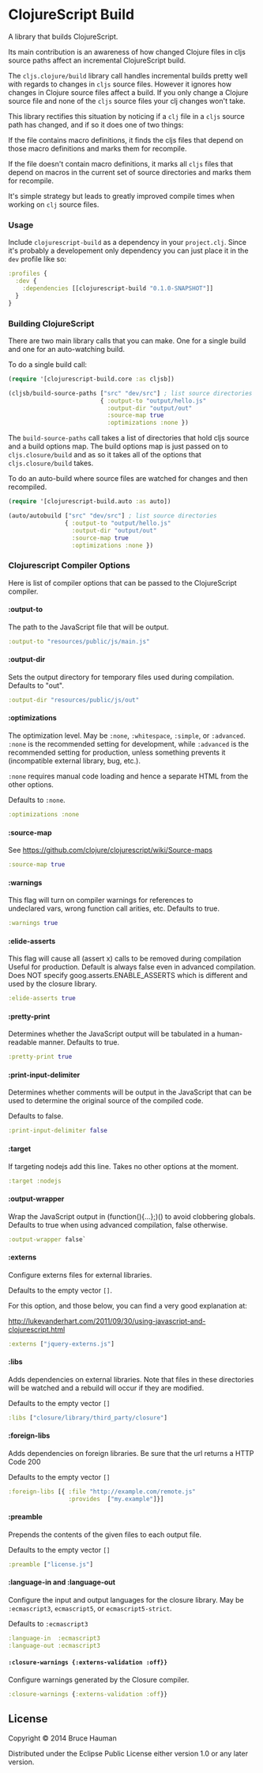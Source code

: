 # ClojureScript Build

A library that builds ClojureScript.

Its main contribution is an awareness of how changed Clojure files in
cljs source paths affect an incremental ClojureScript build.

The `cljs.clojure/build` library call handles incremental builds
pretty well with regards to changes in `cljs` source files. However it
ignores how changes in Clojure source files affect a build. If you
only change a Clojure source file and none of the `cljs` source files
your clj changes won't take.

This library rectifies this situation by noticing if a `clj` file in a
`cljs` source path has changed, and if so it does one of two things:

If the file contains macro definitions, it finds the cljs files that
depend on those macro definitions and marks them for recompile.

If the file doesn't contain macro definitions, it marks all `cljs`
files that depend on macros in the current set of source directories
and marks them for recompile.

It's simple strategy but leads to greatly improved compile times when
working on `clj` source files.

### Usage

Include `clojurescript-build` as a dependency in your `project.clj`.
Since it's probably a developement only dependency you can just place
it in the `dev` profile like so:

```clojure
:profiles {
  :dev {
    :dependencies [[clojurescript-build "0.1.0-SNAPSHOT"]]
  }
}
```

### Building ClojureScript

There are two main library calls that you can make. One for a single
build and one for an auto-watching build.

To do a single build call:

```clojure
(require '[clojurescript-build.core :as cljsb])

(cljsb/build-source-paths ["src" "dev/src"] ; list source directories
                          { :output-to "output/hello.js"
                            :output-dir "output/out"
                            :source-map true
                            :optimizations :none })
```

The `build-source-paths` call takes a list of directories that hold
cljs source and a build options map. The build options map is just
passed on to `cljs.closure/build` and as so it takes all of the
options that `cljs.closure/build` takes.

To do an auto-build where source files are watched for changes and then
recompiled.

```clojure
(require '[clojurescript-build.auto :as auto])

(auto/autobuild ["src" "dev/src"] ; list source directories
                { :output-to "output/hello.js"
                  :output-dir "output/out"
                  :source-map true
                  :optimizations :none })
```

### Clojurescript Compiler Options

Here is list of compiler options that can be passed to the
ClojureScript compiler.

#### :output-to 

The path to the JavaScript file that will be output.

```clojure
:output-to "resources/public/js/main.js"
```

#### :output-dir

Sets the output directory for temporary files used during
compilation. Defaults to "out".

```clojure
:output-dir "resources/public/js/out"
```

#### :optimizations

The optimization level. May be `:none`, `:whitespace`, `:simple`, or
`:advanced`. `:none` is the recommended setting for development, while
`:advanced` is the recommended setting for production, unless something
prevents it (incompatible external library, bug, etc.).

`:none` requires manual code loading and hence a separate HTML from
the other options.

Defaults to `:none`.

```clojure
:optimizations :none
```

#### :source-map

See https://github.com/clojure/clojurescript/wiki/Source-maps

```clojure
:source-map true
```

#### :warnings

This flag will turn on compiler warnings for references to  
undeclared vars, wrong function call arities, etc. Defaults to true.

```clojure
:warnings true
```

#### :elide-asserts

This flag will cause all (assert x) calls to be removed during compilation
Useful for production. Default is always false even in advanced compilation.
Does NOT specify goog.asserts.ENABLE_ASSERTS which is different and used by
the closure library.

```clojure
:elide-asserts true
```

#### :pretty-print

Determines whether the JavaScript output will be tabulated in
a human-readable manner.  Defaults to true.

```clojure
:pretty-print true
```

#### :print-input-delimiter

Determines whether comments will be output in the JavaScript that
can be used to determine the original source of the compiled code.

Defaults to false.

```clojure
:print-input-delimiter false
```

#### :target

If targeting nodejs add this line. Takes no other options at the moment.

```clojure
:target :nodejs
```

#### :output-wrapper

Wrap the JavaScript output in (function(){...};)() to avoid clobbering globals.
Defaults to true when using advanced compilation, false otherwise.

```clojure
:output-wrapper false`
```

#### :externs

Configure externs files for external libraries.

Defaults to the empty vector `[]`.

For this option, and those below, you can find a very good explanation at:

http://lukevanderhart.com/2011/09/30/using-javascript-and-clojurescript.html

```clojure
:externs ["jquery-externs.js"]
```

#### :libs

Adds dependencies on external libraries.  Note that files in these directories will be
watched and a rebuild will occur if they are modified.

Defaults to the empty vector `[]`

```clojure
:libs ["closure/library/third_party/closure"]
```

#### :foreign-libs

Adds dependencies on foreign libraries. Be sure that the url returns a HTTP Code 200

Defaults to the empty vector `[]`

```clojure
:foreign-libs [{ :file "http://example.com/remote.js"
                 :provides  ["my.example"]}]
```

#### :preamble

Prepends the contents of the given files to each output file.

Defaults to the empty vector `[]`

```clojure
:preamble ["license.js"]
```

#### :language-in and :language-out

Configure the input and output languages for the closure library.
May be `:ecmascript3`, `ecmascript5`, or `ecmascript5-strict`.

Defaults to `:ecmascript3`

```clojure
:language-in  :ecmascript3
:language-out :ecmascript3
```

#### `:closure-warnings {:externs-validation :off}}`

Configure warnings generated by the Closure compiler.

```clojure
:closure-warnings {:externs-validation :off}}
```

## License

Copyright © 2014 Bruce Hauman

Distributed under the Eclipse Public License either version 1.0 or any
later version.
